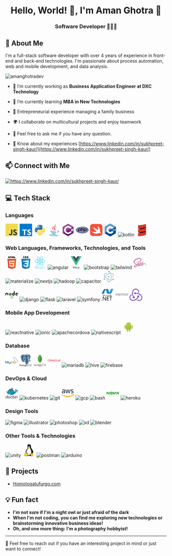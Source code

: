 <h1 align="center">Hello, World! 👋, I'm Aman Ghotra 🌟</h1>
<h3 align="center">Software Developer 👨🏻‍💻 </h3>

## 🚀 About Me

I'm a full-stack software developer with over 4 years of experience in front-end and back-end technologies. I'm passionate about process automation, web and mobile development, and data analysis.

<p align="left"> <img src="https://komarev.com/ghpvc/?username=amanghotradev&label=Profile%20views&color=0e75b6&style=flat" alt="amanghotradev" /> </p>

- 🔭 I’m currently working as **Business Application Engineer at DXC Technology**

- 🌱 I’m currently learning **MBA in New Technologies**

- 💼 Entrepreneurial experience managing a family business

- 🌍 I collaborate on multicultural projects and enjoy teamwork

- 💬 Feel free to ask me if you have any question.

- 📄 Know about my experiences [https://www.linkedin.com/in/sukhpreet-singh-kaur/](https://www.linkedin.com/in/sukhpreet-singh-kaur/)

## 📫 Connect with Me

<p align="left">
<a href="https://linkedin.com/in/https://www.linkedin.com/in/sukhpreet-singh-kaur/" target="blank"><img align="center" src="https://raw.githubusercontent.com/rahuldkjain/github-profile-readme-generator/master/src/images/icons/Social/linked-in-alt.svg" alt="https://www.linkedin.com/in/sukhpreet-singh-kaur/" height="30" width="40" /></a>
</p>

## 💻 Tech Stack

### Languages

<p align="left">
<img src="https://raw.githubusercontent.com/devicons/devicon/master/icons/javascript/javascript-original.svg" alt="javascript" width="40" height="40"/>
<img src="https://raw.githubusercontent.com/devicons/devicon/master/icons/typescript/typescript-original.svg" alt="typescript" width="40" height="40"/>
<img src="https://raw.githubusercontent.com/devicons/devicon/master/icons/python/python-original.svg" alt="python" width="40" height="40"/>
<img src="https://raw.githubusercontent.com/devicons/devicon/master/icons/java/java-original.svg" alt="java" width="40" height="40"/>
<img src="https://raw.githubusercontent.com/devicons/devicon/master/icons/csharp/csharp-original.svg" alt="csharp" width="40" height="40"/>
<img src="https://raw.githubusercontent.com/devicons/devicon/master/icons/php/php-original.svg" alt="php" width="40" height="40"/>
<img src="https://raw.githubusercontent.com/devicons/devicon/master/icons/swift/swift-original.svg" alt="swift" width="40" height="40"/>
<img src="https://raw.githubusercontent.com/devicons/devicon/master/icons/cplusplus/cplusplus-original.svg" alt="cplusplus" width="40" height="40"/>
<img src="https://www.vectorlogo.zone/logos/kotlinlang/kotlinlang-icon.svg" alt="kotlin" width="40" height="40"/>
<img src="https://raw.githubusercontent.com/devicons/devicon/master/icons/scala/scala-original.svg" alt="scala" width="40" height="40"/>
</p>

<!-- ### General Frameworks and Tools

Git, GitHub, JIRA, Confluence, ODI, Oracle DB, OBIEE -->

### Web Languages, Frameworks, Technologies, and Tools

<p align="left">
<img src="https://raw.githubusercontent.com/devicons/devicon/master/icons/html5/html5-original-wordmark.svg" alt="html5" width="40" height="40"/>
<img src="https://raw.githubusercontent.com/devicons/devicon/master/icons/css3/css3-original-wordmark.svg" alt="css3" width="40" height="40"/>
<img src="https://raw.githubusercontent.com/devicons/devicon/master/icons/react/react-original-wordmark.svg" alt="react" width="40" height="40"/>
<img src="https://angular.io/assets/images/logos/angular/angular.svg" alt="angular" width="40" height="40"/>
<!-- <img src="https://raw.githubusercontent.com/devicons/devicon/master/icons/angularjs/angularjs-original-wordmark.svg" alt="angularjs" width="40" height="40"/> -->
<img src="https://raw.githubusercontent.com/devicons/devicon/master/icons/vuejs/vuejs-original-wordmark.svg" alt="vuejs" width="40" height="40"/>
<img src="https://cdn.worldvectorlogo.com/logos/bootstrap-5-1.svg" alt="bootstrap" width="40" height="40" />
<img src="https://www.vectorlogo.zone/logos/tailwindcss/tailwindcss-icon.svg" alt="tailwind" width="40" height="40"/>
<img src="https://raw.githubusercontent.com/devicons/devicon/master/icons/sass/sass-original.svg" alt="sass" width="40" height="40"/>
<img src="https://raw.githubusercontent.com/prplx/svg-logos/5585531d45d294869c4eaab4d7cf2e9c167710a9/svg/materialize.svg" alt="materialize" width="40" height="40"/>
<img src="https://cdn.worldvectorlogo.com/logos/nextjs-13.svg" alt="nextjs" style="background-color: white;" width="40" height="40">
<img src="https://www.vectorlogo.zone/logos/apache_hadoop/apache_hadoop-icon.svg" alt="hadoop" width="40" height="40"/>
<img src="https://cdn.worldvectorlogo.com/logos/capacitor-js.svg" alt="capacitor" width="40" height="40" />
<img src="https://raw.githubusercontent.com/devicons/devicon/master/icons/electron/electron-original.svg" alt="electron" width="40" height="40"/>
</p>

<!-- ### Back-end Development -->

<p align="left">
<img src="https://raw.githubusercontent.com/devicons/devicon/master/icons/nodejs/nodejs-original-wordmark.svg" alt="nodejs" width="40" height="40"/>
<img src="https://cdn.worldvectorlogo.com/logos/django.svg" alt="django" width="40" height="40"/>
<img src="https://www.vectorlogo.zone/logos/pocoo_flask/pocoo_flask-icon.svg" alt="flask" width="40" height="40"/>
<img src="https://cdn.worldvectorlogo.com/logos/laravel-2.svg" alt="laravel" width="40" height="40"/>
<img src="https://symfony.com/logos/symfony_black_03.svg" alt="symfony" width="40" height="40"/>
<img src="https://raw.githubusercontent.com/devicons/devicon/master/icons/dot-net/dot-net-original-wordmark.svg" alt="dotnet" width="40" height="40"/>
<img src="https://raw.githubusercontent.com/devicons/devicon/master/icons/express/express-original-wordmark.svg" alt="express" width="40" height="40"/>
<img src="https://raw.githubusercontent.com/devicons/devicon/master/icons/redux/redux-original.svg" alt="redux" width="40" height="40"/>
</p>

### Mobile App Development

<p align="left">
<img src="https://reactnative.dev/img/header_logo.svg" alt="reactnative" width="40" height="40"/>
<img src="https://upload.wikimedia.org/wikipedia/commons/d/d1/Ionic_Logo.svg" alt="ionic" width="40" height="40"/>
<img src="https://www.vectorlogo.zone/logos/apache_cordova/apache_cordova-icon.svg" alt="apachecordova" width="40" height="40"/>
<img src="https://raw.githubusercontent.com/detain/svg-logos/780f25886640cef088af994181646db2f6b1a3f8/svg/nativescript.svg" alt="nativescript" width="40" height="40"/>
<img src="https://raw.githubusercontent.com/devicons/devicon/master/icons/android/android-original-wordmark.svg" alt="android" width="40" height="40"/>

</p>

### Database

<p align="left">
<img src="https://raw.githubusercontent.com/devicons/devicon/master/icons/mysql/mysql-original-wordmark.svg" alt="mysql" width="40" height="40"/>
<img src="https://raw.githubusercontent.com/devicons/devicon/master/icons/postgresql/postgresql-original-wordmark.svg" alt="postgresql" width="40" height="40"/>
<img src="https://raw.githubusercontent.com/devicons/devicon/master/icons/mongodb/mongodb-original-wordmark.svg" alt="mongodb" width="40" height="40"/>
<!-- <img src="https://www.vectorlogo.zone/logos/sqlite/sqlite-icon.svg" alt="sqlite" width="40" height="40"/> -->
<img src="https://raw.githubusercontent.com/devicons/devicon/master/icons/oracle/oracle-original.svg" alt="oracle" width="40" height="40"/>
<img src="https://www.vectorlogo.zone/logos/mariadb/mariadb-icon.svg" alt="mariadb" width="40" height="40"/>
<img src="https://www.vectorlogo.zone/logos/apache_hive/apache_hive-icon.svg" alt="hive" width="40" height="40"/>
<img src="https://www.vectorlogo.zone/logos/firebase/firebase-icon.svg" alt="firebase" width="40" height="40"/>
</p>

### DevOps & Cloud

<p align="left">
<img src="https://raw.githubusercontent.com/devicons/devicon/master/icons/docker/docker-original-wordmark.svg" alt="docker" width="40" height="40"/>
<img src="https://www.vectorlogo.zone/logos/kubernetes/kubernetes-icon.svg" alt="kubernetes" width="40" height="40"/>
<img src="https://www.vectorlogo.zone/logos/git-scm/git-scm-icon.svg" alt="git" width="40" height="40"/>
<img src="https://raw.githubusercontent.com/devicons/devicon/master/icons/amazonwebservices/amazonwebservices-original-wordmark.svg" alt="aws" width="40" height="40"/>
<img src="https://www.vectorlogo.zone/logos/google_cloud/google_cloud-icon.svg" alt="gcp" width="40" height="40"/>
<!-- <img src="https://www.vectorlogo.zone/logos/microsoft_azure/microsoft_azure-icon.svg" alt="azure" width="40" height="40"/> -->
<img src="https://cdn.worldvectorlogo.com/logos/bash-2.svg" alt="bash" width="40" height="40"/>
<img src="https://raw.githubusercontent.com/devicons/devicon/master/icons/nginx/nginx-original.svg" alt="nginx" width="40" height="40"/>
<img src="https://www.vectorlogo.zone/logos/heroku/heroku-icon.svg" alt="heroku" width="40" height="40"/>
</p>

<!-- ### Data Science & Machine Learning

<p align="left">
<img src="https://www.vectorlogo.zone/logos/tensorflow/tensorflow-icon.svg" alt="tensorflow" width="40" height="40"/>
<img src="https://www.vectorlogo.zone/logos/opencv/opencv-icon.svg" alt="opencv" width="40" height="40"/>

</p> -->

### Design Tools

<p align="left">
<img src="https://www.vectorlogo.zone/logos/figma/figma-icon.svg" alt="figma" width="40" height="40"/>
<img src="https://www.vectorlogo.zone/logos/adobe_illustrator/adobe_illustrator-icon.svg" alt="illustrator" width="40" height="40"/>
<img src="https://cdn.worldvectorlogo.com/logos/adobe-photoshop-2.svg" alt="photoshop" width="40" height="40"/>
<img src="https://cdn.worldvectorlogo.com/logos/adobe-xd-2.svg" alt="xd" width="40" height="40"/>
<img src="https://download.blender.org/branding/community/blender_community_badge_white.svg" alt="blender" width="40" height="40"/>
<!-- <img src="https://www.vectorlogo.zone/logos/sketchapp/sketchapp-icon.svg" alt="sketch" width="40" height="40"/>
<img src="https://www.vectorlogo.zone/logos/framer/framer-icon.svg" alt="framer" width="40" height="40"/> -->
</p>

### Other Tools & Technologies

<p align="left">
<img src="https://www.vectorlogo.zone/logos/unity3d/unity3d-icon.svg" alt="unity" width="40" height="40"/>
<img src="https://raw.githubusercontent.com/devicons/devicon/master/icons/linux/linux-original.svg" alt="linux" width="40" height="40"/>
<img src="https://www.vectorlogo.zone/logos/getpostman/getpostman-icon.svg" alt="postman" width="40" height="40"/>

<img src="https://cdn.worldvectorlogo.com/logos/arduino-1.svg" alt="arduino" width="40" height="40"/>
<!-- <img src="https://raw.githubusercontent.com/devicons/devicon/d00d0969292a6569d45b06d3f350f463a0107b0d/icons/webpack/webpack-original-wordmark.svg" alt="webpack" width="40" height="40"/> -->

</p>

## 🔭 Projects

- [Homologatufurgo.com](https://www.homologatufurgo.com/)

<!-- ## 📊 GitHub Stats

![Your GitHub stats](https://github-readme-stats.vercel.app/api?username=amanghotradev&show_icons=true&theme=radical) -->

<!-- <p><img align="left" src="https://github-readme-stats.vercel.app/api/top-langs?username=amanghotradev&show_icons=true&locale=en&layout=compact" alt="amanghotradev" /></p>

<p>&nbsp;<img align="center" src="https://github-readme-stats.vercel.app/api?username=amanghotradev&show_icons=true&locale=en" alt="amanghotradev" /></p> -->

<!-- <p><img align="center" src="https://github-readme-streak-stats.herokuapp.com/?user=amanghotradev&" alt="amanghotradev" /></p> -->

## 💡 Fun fact

- **I'm not sure if I'm a night owl or just afraid of the dark**
- **When I'm not coding, you can find me exploring new technologies or brainstorming innovative business ideas!**
- **Oh, and one more thing: I'm a photography hobbyist!**

---

💬 Feel free to reach out if you have an interesting project in mind or just want to connect!
